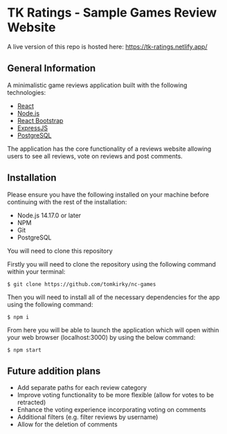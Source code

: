 # TK Ratings - Sample Games Review Website

A live version of this repo is hosted here: https://tk-ratings.netlify.app/

## General Information

A minimalistic game reviews application built with the following technologies:

-   [React](https://facebook.github.io/react/)
-   [Node.js](https://nodejs.org/en/)
-   [React Bootstrap](https://react-bootstrap.github.io/)
-   [ExpressJS](https://expressjs.com/)
-   [PostgreSQL](https://www.postgresql.org/)

The application has the core functionality of a reviews website allowing users to see all reviews, vote on reviews and post comments.

## Installation

Please ensure you have the following installed on your machine before continuing with the rest of the installation:

-   Node.js 14.17.0 or later
-   NPM
-   Git
-   PostgreSQL

You will need to clone this repository 

Firstly you will need to clone the repository using the following command within your terminal:

```
$ git clone https://github.com/tomkirky/nc-games
```
Then you will need to install all of the necessary dependencies for the app using the following command:

```
$ npm i
```
From here you will be able to launch the application which will open within your web browser (localhost:3000) by using the below command:

```
$ npm start
```
## Future addition plans

-   Add separate paths for each review category
-   Improve voting functionality to be more flexible (allow for votes to be retracted)
-   Enhance the voting experience incorporating voting on comments
-   Additional filters (e.g. filter reviews by username)
-   Allow for the deletion of comments
